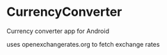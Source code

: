 # CurrencyConverter
 Currency converter app for Android

 uses openexchangerates.org to fetch exchange rates


